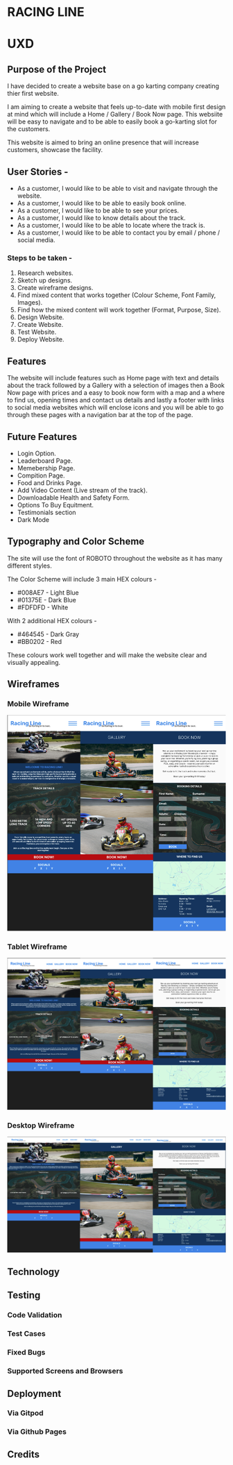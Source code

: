 # RACING LINE

# UXD

## Purpose of the Project

I have decided to create a website base on a go karting company creating thier first website.

I am aiming to create a website that feels up-to-date with mobile first design at mind which will include a Home / Gallery / Book Now page. This websiite will be easy to navigate and to be able to easily book a go-karting slot for the customers.

This website is aimed to bring an online presence that will increase customers, showcase the facility.

## User Stories - 

* As a customer, I would like to be able to visit and navigate through the website.
* As a customer, I would like to be able to easily book online.
* As a customer, I would like to be able to see your prices.
* As a customer, I would like to know details about the track.
* As a customer, I would like to be able to locate where the track is.
* As a customer, I would like to be able to contact you by email / phone / social media.

### Steps to be taken - 

1. Research websites.
2. Sketch up designs.
2. Create wireframe designs.
4. Find mixed content that works together (Colour Scheme, Font Family, Images).
5. Find how the mixed content will work together (Format, Purpose, Size).
6. Design Website.
7. Create Website.
8. Test Website.
9. Deploy Website.
  
## Features 

The website will include features such as Home page with text and details about the track followed by a Gallery with a selection of images then a Book Now page with prices and a easy to book now form with a map and a where to find us, opening times and contact us details and lastly a footer with links to social media websites which will enclose icons and you will be able to go through these pages with a navigation bar at the top of the page.

## Future Features

* Login Option.
* Leaderboard Page.
* Memebership Page.
* Compition Page.
* Food and Drinks Page.
* Add Video Content (Live stream of the track).
* Downloadable Health and Safety Form.
* Options To Buy Equitment.
* Testimonials section
* Dark Mode

## Typography and Color Scheme

The site will use the font of ROBOTO throughout the website as it has many different styles.

The Color Scheme will include 3 main HEX colours -
  
* #008AE7 - Light Blue
* #01375E - Dark Blue
* #FDFDFD - White

With 2 additional HEX colours -

* #464545 - Dark Gray
* #BB0202 - Red

These colours work well together and will make the website clear and visually appealing.


## Wireframes

### Mobile Wireframe
![Mobile Wireframe](assets/images/wireframes/mobilewireframe.png)

### Tablet Wireframe

![Tablet Wireframes](assets/images/wireframes/tabletwireframe.png)

### Desktop Wireframe

![Desktop Wireframes](assets/images/wireframes/desktopwireframe.png)


## Technology

## Testing

### Code Validation

### Test Cases

### Fixed Bugs

### Supported Screens and Browsers

## Deployment

### Via Gitpod

### Via Github Pages

## Credits